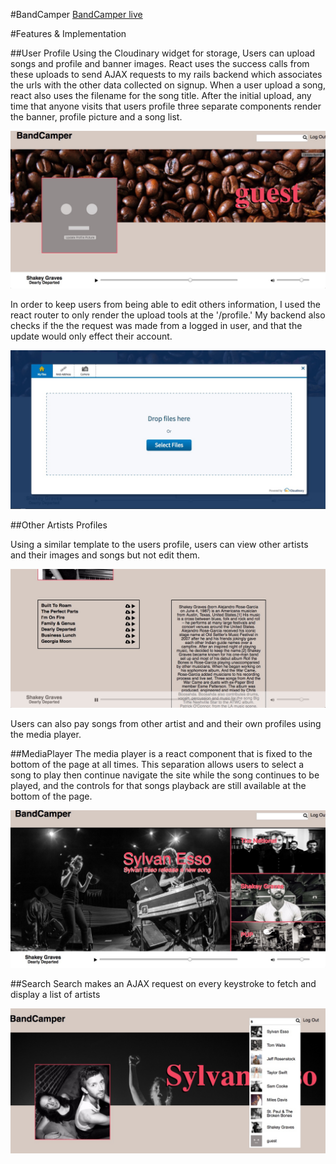 #BandCamper
[BandCamper live](bandcamper.net)

#Features & Implementation

##User Profile
Using the Cloudinary widget for storage, Users can upload songs and profile and banner images. React uses the success calls from these uploads to send AJAX requests to my rails backend which associates the urls with the other data collected on signup.  When a user upload a song, react also uses the filename for the song title. After the initial upload, any time that anyone visits that users profile three separate components render the banner, profile picture and a song list.

![image](./docs/images/guest_login.jpeg)

In order to keep users from being able to edit others information, I used the react router to only render the upload tools at the '/profile.' My backend also checks if the the request was made from a logged in user, and that the update would only effect their account.

![image](./docs/images/file_upload.jpeg)

##Other Artists Profiles

Using a similar template to the users profile, users can view other artists and their images and songs but not edit them.

![image](./docs/images/player_on_profile.jpeg)

Users can also pay songs from other artist and and their own profiles using the media player.

##MediaPlayer
The media player is a react component that is fixed to the bottom of the page at all times.  This separation allows users to select a song to play then continue navigate the site while the song continues to be played, and the controls for that songs playback are still available at the bottom of the page.

![image](./docs/images/player_on_splash.jpeg)

##Search
Search makes an AJAX request on every keystroke to fetch and display a list of artists

![image](./docs/images/search_functionality.jpeg)
